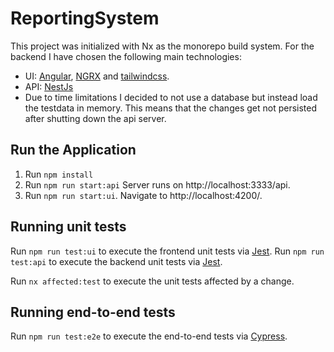 # ReportingSystem

This project was initialized with Nx as the monorepo build system.
For the backend I have chosen the following main technologies:

- UI: [Angular](https://angular.io/), [NGRX](https://ngrx.io/) and [tailwindcss](https://tailwindcss.com/).
- API: [NestJs](https://nestjs.com/)
- Due to time limitations I decided to not use a database but instead load the testdata in memory. This means that the changes get not persisted after shutting down the api server.

## Run the Application

1. Run `npm install`
2. Run `npm run start:api` Server runs on http://localhost:3333/api.
3. Run `npm run start:ui`. Navigate to http://localhost:4200/.

## Running unit tests

Run `npm run test:ui` to execute the frontend unit tests via [Jest](https://jestjs.io).
Run `npm run test:api` to execute the backend unit tests via [Jest](https://jestjs.io).

Run `nx affected:test` to execute the unit tests affected by a change.

## Running end-to-end tests

Run `npm run test:e2e` to execute the end-to-end tests via [Cypress](https://www.cypress.io).
